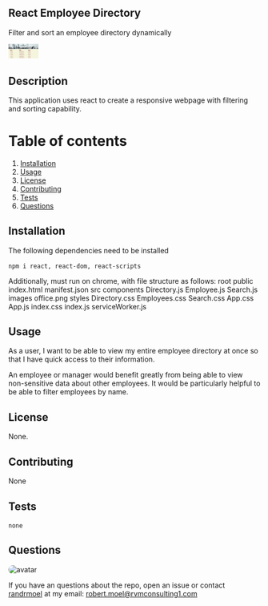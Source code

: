 ## React Employee Directory
Filter and sort an employee directory dynamically

<img src = "./react-directory-pic.jpg" alt ="app picture" width ="60"/>   

## Description
This application uses react to create a responsive webpage with filtering and sorting capability.
        
# Table of contents
1. [Installation](#installation)
2. [Usage](#usage)
3. [License](#license)
4. [Contributing](#contributing)
5. [Tests](#tests)
6. [Questions](#questions)

## Installation <a name="installation"></a>
The following dependencies need to be installed

```
npm i react, react-dom, react-scripts
```
Additionally, must run on chrome, with file structure as follows:
root
    public
        index.html
        manifest.json
    src
        components
            Directory.js
            Employee.js
            Search.js
        images
            office.png
        styles
            Directory.css
            Employees.css
            Search.css
        App.css
        App.js
        index.css
        index.js
        serviceWorker.js


## Usage <a name="usage"></a>
As a user, I want to be able to view my entire employee directory at once so that I have quick access to their information.

An employee or manager would benefit greatly from being able to view non-sensitive data about other employees. It would be particularly helpful to be able to filter employees by name.

## License <a name="license"></a>
None.

## Contributing <a name="contributing"></a>
None
        
## Tests <a name = "tests"></a>

```
none

```

## Questions <a name ="questions"></a>
<img src="https://avatars2.githubusercontent.com/u/58125997?v=4" alt ="avatar" style = "border-radius: 16px" width ="30" /> 

If you have an questions about the repo, open an issue or contact [randrmoel](https://api.github.com/users/randrmoel)
at my email: robert.moel@rvmconsulting1.com

